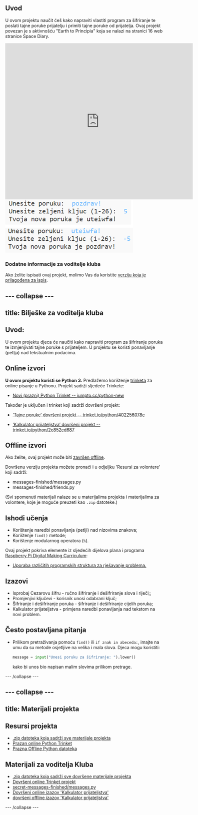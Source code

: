 ## Uvod

U ovom projektu naučit ćeš kako napraviti vlastiti program za šifriranje te poslati tajne poruke prijatelju i primiti tajne poruke od prijatelja. Ovaj projekt povezan je s aktivnošću "Earth to Principia" koja se nalazi na stranici 16 web stranice Space Diary.

<div class="trinket">
  <iframe src="https://trinket.io/embed/python/8f36a362aa?outputOnly=true&start=result" width="600" height="500" frameborder="0" marginwidth="0" marginheight="0" allowfullscreen>
  </iframe>
  <img src="images/messages-finished.png">
</div>

### Dodatne informacije za voditelje kluba

Ako želite ispisati ovaj projekt, molimo Vas da koristite [verziju koja je prilagođena za ispis](https://projects.raspberrypi.org/hr-HR/projects/secret-messages/print).

--- collapse ---
---
title: Bilješke za voditelja kluba
---

## Uvod:

U ovom projektu djeca će naučiti kako napraviti program za šifriranje poruka te izmjenjivati tajne poruke s prijateljem. U projektu se koristi ponavljanje (petlja) nad tekstualnim podacima.

## Online izvori

**U ovom projektu koristi se Python 3.** Predlažemo korištenje [trinketa](https://trinket.io/) za online pisanje u Pythonu. Projekt sadrži sljedeće Trinkete:

* [Novi (prazni) Python Trinket -- jumpto.cc/python-new](http://jumpto.cc/python-new)

Također je uključen i trinket koji sadrži dovršeni projekt:

* [‘Tajne poruke’ dovršeni projekt -- trinket.io/python/402256078c](https://trinket.io/python/8f36a362aa)

* [‘Kalkulator prijateljstva’ dovršeni projekt -- trinket.io/python/2e852cd687](https://trinket.io/python/42cfe2cdb4)

## Offline izvori

Ako želite, ovaj projekt može biti [završen offline](https://www.codeclubprojects.org/en-GB/resources/python-working-offline/).

Dovršenu verziju projekta možete pronaći i u odjeljku 'Resursi za volontere' koji sadrži:

* messages-finished/messages.py
* messages-finished/friends.py

(Svi spomenuti materijali nalaze se u materijalima projekta i materijalima za volontere, koje je moguće preuzeti kao `.zip` datoteke.)

## Ishodi učenja

* Korištenje naredbi ponavljanja (petlji) nad nizovima znakova;
* Korištenje `find()` metode;
* Korištenje modularnog operatora (`%`).

Ovaj projekt pokriva elemente iz sljedećih dijelova plana i programa [Raspberry Pi Digital Making Curriculum](https://rpf.io/curriculum):

* [Uporaba različitih programskih struktura za rješavanje problema.](https://www.raspberrypi.org/curriculum/programming/builder)

## Izazovi

* Isprobaj Cezarovu šifru - ručno šifriranje i dešifriranje slova i riječi;;
* Promjenjivi ključevi - korisnik unosi odabrani ključ;
* Šifriranje i dešifriranje poruka - šifriranje i dešifriranje cijelih poruka;
* Kalkulator prijateljstva - primjena naredbi ponavljanja nad tekstom na novi problem.

## Često postavljana pitanja

* Prilikom pretraživanja pomoću `find()` ili `if znak in abeceda:`, imajte na umu da su metode osjetljive na velika i mala slova. Djeca mogu koristiti:
    
    ```python
    message = input("Unesi poruku za šifriranje: ").lower()
    ```
    
    kako bi unos bio napisan malim slovima prilikom pretrage.

--- /collapse ---

--- collapse ---
---
title: Materijali projekta
---

## Resursi projekta

* [.zip datoteka koja sadrži sve materijale projekta](resources/secret-messages-project-resources.zip)
* [Prazan online Python Trinket](http://jumpto.cc/python-new)
* [Prazna Offline Python datoteka](resources/new-new.py)

## Materijali za voditelja Kluba

* [.zip datoteka koja sadrži sve dovršene materijale projekta](resources/secret-messages-volunteer-resources.zip)
* [Dovršeni online Trinket projekt](https://trinket.io/python/8f36a362aa)
* [secret-messages-finished/messages.py](resources/secret-messages-finished-messages.py)
* [Dovršeni online izazov 'Kalkulator prijateljstva'](https://trinket.io/python/42cfe2cdb4)
* [dovršeni offline izazov 'Kalkulator prijateljstva'](resources/friendship-calculator-finished-friends.py)

--- /collapse ---